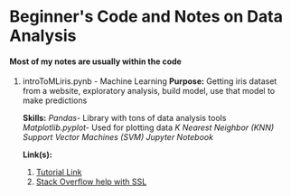 # Beginner's Code and Notes on Data Analysis

#### Most of my notes are usually within the code
1. introToMLiris.pynb - Machine Learning
    **Purpose:** Getting iris dataset from a website, exploratory analysis, build model, use that model to make predictions

    **Skills:** 
    *Pandas-* Library with tons of data analysis tools
    *Matplotlib.pyplot-* Used for plotting data
    *K Nearest Neighbor (KNN)*
    *Support Vector Machines (SVM)*
    *Jupyter Notebook*

    **Link(s):** 
    1. [Tutorial Link](https://github.com/gwpjp/Teaching/blob/master/.ipynb_checkpoints/IntrotoMLIris-checkpoint.ipynb)
    2. [Stack Overflow help with SSL]( https://stackoverflow.com/questions/27835619/urllib-and-ssl-certificate-verify-failed-error)
